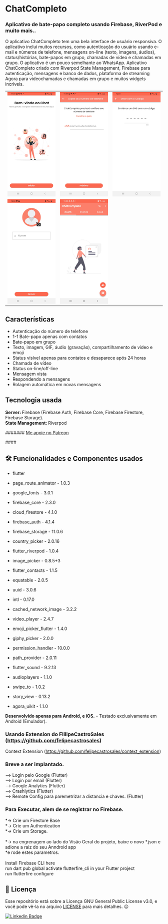 # ChatCompleto
### Aplicativo de bate-papo completo usando Firebase, RiverPod e muito mais..

O aplicativo ChatCompleto tem uma bela interface de usuário responsiva. O aplicativo inclui muitos recursos, como autenticação do usuário usando e-mail e números de telefone, mensagens on-line (texto, imagens, áudios), status/histórias, bate-papos em grupo, chamadas de vídeo e chamadas em grupo. O aplicativo é um pouco semelhante ao WhatsApp.
Aplicativo ChatCompleto criado com Riverpod State Management, Firebase para autenticação, mensagens e banco de dados, plataforma de streaming Agora para videochamadas e chamadas em grupo e muitos widgets incríveis.

<table> 
  <tr>
    <td> 
      <img width="250" src="https://github.com/caneto/chatcompleto/blob/main/images/image1.jpg"/> 
    </td>
    <td>
      <img width="250" src="https://github.com/caneto/chatcompleto/blob/main/images/image2.jpg"/> 
    </td>
    <td> 
      <img width="250" src="https://github.com/caneto/chatcompleto/blob/main/images/image3.jpg"/> 
    </td>
  </tr>
  
  <tr>
    <td> 
      <img width="250" src="https://github.com/caneto/chatcompleto/blob/main/images/image4.jpg"/> 
    </td>
    <td>
      <img width="250" src="https://github.com/caneto/chatcompleto/blob/main/images/image5.jpg"/> 
    </td>
  </tr>
</table> 

## Características
- Autenticação do número de telefone
- 1-1 Bate-papo apenas com contatos
- Bate-papo em grupo
- Texto, imagem, GIF, áudio (gravação), compartilhamento de vídeo e emoji
- Status visível apenas para contatos e desaparece após 24 horas
- Chamada de vídeo
- Status on-line/off-line
- Mensagem vista
- Respondendo a mensagens
- Rolagem automática em novas mensagens

## Tecnologia usada
<b>Server: </b>Firebase (Firebase Auth, Firebase Core, Firebase Firestore, Firebase Storage).<br>
<b>State Management: </b>Riverpod<br>

####### [Me apoie no Patreon](https://patreon.com/carlosalbertopinto?fan_landing=true)

####<h2>🛠️ Funcionalidades e Componentes usados</h2>

- flutter

- page_route_animator - 1.0.3
- google_fonts - 3.0.1

- firebase_core - 2.3.0
- cloud_firestore - 4.1.0
- firebase_auth - 4.1.4
- firebase_storage - 11.0.6

- country_picker - 2.0.16
- flutter_riverpod - 1.0.4
- image_picker - 0.8.5+3
- flutter_contacts - 1.1.5
- equatable - 2.0.5
- uuid - 3.0.6
- intl - 0.17.0
- cached_network_image - 3.2.2
- video_player - 2.4.7
- emoji_picker_flutter - 1.4.0
- giphy_picker - 2.0.0
- permission_handler - 10.0.0
- path_provider - 2.0.11
- flutter_sound - 9.2.13
- audioplayers - 1.1.0
- swipe_to - 1.0.2
- story_view - 0.13.2
- agora_uikit - 1.1.0



<b>Desenvolvido apenas para Android, e iOS.</b> - Testado exclusivamente em Android (Emulador). 


### Usando Extension do FlilipeCastroSales (https://github.com/felipecastrosales)

Context Extension (https://github.com/felipecastrosales/context_extension)

### Breve a ser implantado.

--> Login pelo Google (Flutter)<br/>
--> Login por email (Flutter)<br/>
--> Google Analytics (Flutter)<br/>
--> Crashlytics (Flutter)<br/>
--> Remote Config para paremetrizar a distancia e chaves. (Flutter)<br/>

### Para Executar, alem de se registrar no Firebase.

*-> Crie um Firestore Base<br/>
*-> Crie um Authentication<br/>
*-> Crie um Storage.<br/>
<br/>
*-> na engrenagem ao lado do Visão Geral do projeto, baixe o novo *.json e adione a raiz do seu Anndroid app
<br/>
*e rode estes parametros.<br/>
<br/>
Install Firebase CLI here<br/>
run dart pub global activate flutterfire_cli in your Flutter project<br/>
run flutterfire configure<br/>



<h2>📝 Licença</h2>

<p>
   Esse repositório está sobre a Licença GNU General Public License v3.0, e você pode vê-la no arquivo <a href="https://github.com/caneto/calculator-app/blob/main/LICENSE">LICENSE</a> para mais detalhes. 😉
</p>



[![Linkedin Badge](https://img.shields.io/badge/-Carlos%20Alberto-292929?style=flat-square&logo=Linkedin&logoColor=white&link=https://www.linkedin.com/in/canetorj/)](https://www.linkedin.com/in/canetorj/)
